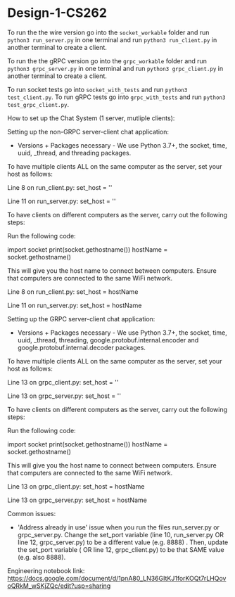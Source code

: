 # Design-1-CS262

To run the the wire version go into the `socket_workable` folder and run `python3 run_server.py` in one terminal and run `python3 run_client.py` in another terminal to create a client. 

To run the the gRPC version go into the `grpc_workable` folder and run `python3 grpc_server.py` in one terminal and run `python3 grpc_client.py` in another terminal to create a client. 

To run socket tests go into `socket_with_tests` and run `python3 test_client.py`.
To run gRPC tests go into `grpc_with_tests` and run `python3 test_grpc_client.py`.

How to set up the Chat System (1 server, mutliple clients):

Setting up the non-GRPC server-client chat application:

* Versions + Packages necessary - We use Python 3.7+, the socket, time, uuid, 
_thread, and threading packages.


To have multiple clients ALL on the same computer as the server, set your host as follows:

Line 8 on run_client.py:
    set_host = ''

Line 11 on run_server.py:
    set_host = ''
    

To have clients on different computers as the server, carry out the following steps:

Run the following code:

import socket
print(socket.gethostname())
hostName = socket.gethostname()

This will give you the host name to connect between computers. Ensure that computers are connected
to the same WiFi network.

Line 8 on run_client.py:
    set_host = hostName

Line 11 on run_server.py:
    set_host = hostName


Setting up the GRPC server-client chat application:

* Versions + Packages necessary - We use Python 3.7+, the socket, time, uuid, 
_thread, threading, google.protobuf.internal.encoder and google.protobuf.internal.decoder
 packages.


To have multiple clients ALL on the same computer as the server, set your host as follows:

Line 13 on grpc_client.py:
    set_host = ''

Line 13 on grpc_server.py:
    set_host = ''
    

To have clients on different computers as the server, carry out the following steps:

Run the following code:

import socket
print(socket.gethostname())
hostName = socket.gethostname()

This will give you the host name to connect between computers. Ensure that computers are connected
to the same WiFi network.

Line 13 on grpc_client.py:
    set_host = hostName

Line 13 on grpc_server.py:
    set_host = hostName


Common issues:
- 'Address already in use' issue when you run the files run_server.py or grpc_server.py. Change the set_port variable (line 10, run_server.py OR line 12, grpc_server.py) to be a different value (e.g. 8888) . Then, update the set_port variable ( OR line 12, grpc_client.py) to be that SAME value (e.g. also 8888).


Engineering notebook link: https://docs.google.com/document/d/1pnA80_LN36GItKJ1forKOQt7rLHQovoQRkM_wSKjZQc/edit?usp=sharing
